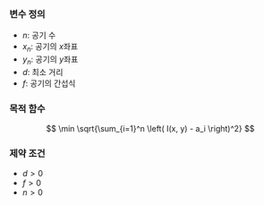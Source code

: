 ### 변수 정의

- $n$: 공기 수
- $x_n$: 공기의 $x$좌표
- $y_n$: 공기의 $y$좌표
- $d$: 최소 거리
- $f$: 공기의 간섭식


### 목적 함수
$$
\min \sqrt{\sum_{i=1}^n \left( I(x, y) - a_i \right)^2}
$$

### 제약 조건
- $d > 0$
- $f > 0$
- $n > 0$